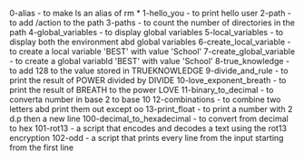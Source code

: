 0-alias - to make ls an alias of rm *
1-hello_you - to print hello user
2-path - to add /action to the path
3-paths - to count the number of directories in the path
4-global_variables - to display global variables
5-local_variables - to display both the environment abd global variables
6-create_local_variable - to create a local variable 'BEST' with value 'School'
7-create_global_variable - to create a global variabld 'BEST' with value 'School'
8-true_knowledge - to add 128 to the value stored in TRUEKNOWLEDGE
9-divide_and_rule - to print the result of POWER divided by DIVIDE
10-love_exponent_breath - to print the result of BREATH to the power LOVE
11-binary_to_decimal - to converta number in base 2 to base 10
12-combinations - to combine two letters abd print them out except oo
13-print_float - to print a number with 2 d.p then a new line
100-decimal_to_hexadecimal - to convert from decimal to hex
101-rot13 - a script that encodes and decodes a text using the rot13 encryption
102-odd - a script that prints every line from the input starting from the first line
